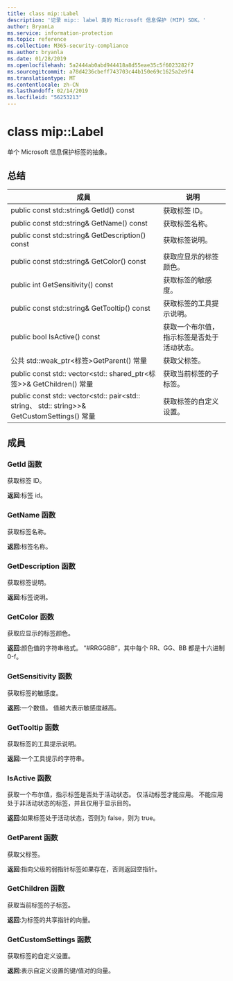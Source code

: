 ```yaml
---
title: class mip::Label
description: '记录 mip:: label 类的 Microsoft 信息保护 (MIP) SDK。'
author: BryanLa
ms.service: information-protection
ms.topic: reference
ms.collection: M365-security-compliance
ms.author: bryanla
ms.date: 01/28/2019
ms.openlocfilehash: 5a2444ab0abd944418a8d55eae35c5f6023282f7
ms.sourcegitcommit: a78d4236cbeff743703c44b150e69c1625a2e9f4
ms.translationtype: MT
ms.contentlocale: zh-CN
ms.lasthandoff: 02/14/2019
ms.locfileid: "56253213"
---
```

# <a name="class-miplabel"></a>class mip::Label 
单个 Microsoft 信息保护标签的抽象。
  
## <a name="summary"></a>总结
 成員                        | 说明                                
--------------------------------|---------------------------------------------
public const std::string& GetId() const  |  获取标签 ID。
public const std::string& GetName() const  |  获取标签名称。
public const std::string& GetDescription() const  |  获取标签说明。
public const std::string& GetColor() const  |  获取应显示的标签颜色。
public int GetSensitivity() const  |  获取标签的敏感度。
public const std::string& GetTooltip() const  |  获取标签的工具提示说明。
public bool IsActive() const  |  获取一个布尔值，指示标签是否处于活动状态。
公共 std::weak_ptr\<标签\>GetParent() 常量  |  获取父标签。
public const std:: vector\<std:: shared_ptr\<标签\>\>& GetChildren() 常量  |  获取当前标签的子标签。
public const std:: vector\<std:: pair\<std:: string、 std:: string\>\>& GetCustomSettings() 常量  |  获取标签的自定义设置。
  
## <a name="members"></a>成員
  
### <a name="getid-function"></a>GetId 函数
获取标签 ID。

  
**返回**:标签 id。
  
### <a name="getname-function"></a>GetName 函数
获取标签名称。

  
**返回**:标签名称。
  
### <a name="getdescription-function"></a>GetDescription 函数
获取标签说明。

  
**返回**:标签说明。
  
### <a name="getcolor-function"></a>GetColor 函数
获取应显示的标签颜色。

  
**返回**:颜色值的字符串格式。 “#RRGGBB”，其中每个 RR、GG、BB 都是十六进制 0-f。
  
### <a name="getsensitivity-function"></a>GetSensitivity 函数
获取标签的敏感度。

  
**返回**:一个数值。 值越大表示敏感度越高。
  
### <a name="gettooltip-function"></a>GetTooltip 函数
获取标签的工具提示说明。

  
**返回**:一个工具提示的字符串。
  
### <a name="isactive-function"></a>IsActive 函数
获取一个布尔值，指示标签是否处于活动状态。
仅活动标签才能应用。 不能应用处于非活动状态的标签，并且仅用于显示目的。 

  
**返回**:如果标签处于活动状态，否则为 false，则为 true。
  
### <a name="getparent-function"></a>GetParent 函数
获取父标签。

  
**返回**:指向父级的弱指针标签如果存在，否则返回空指针。
  
### <a name="getchildren-function"></a>GetChildren 函数
获取当前标签的子标签。

  
**返回**:为标签的共享指针的向量。
  
### <a name="getcustomsettings-function"></a>GetCustomSettings 函数
获取标签的自定义设置。

  
**返回**:表示自定义设置的键/值对的向量。
